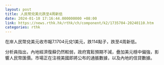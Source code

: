 ```yaml
---
layout: post
title: 人民幣兌美元跌至4周新低
date: 2024-01-10 17:16:44.000000000 +08:00
link: https://news.rthk.hk/rthk/ch/component/k2/1735704-20240110.htm
categories: rthk
---
```


在岸人民幣兌美元收市報7.1704元兌1美元，跌114點子，跌至4周新低。

分析員指出，內地經濟復蘇仍然較弱，政府寬鬆預期不減，疊加美元穩中偏強，影響人民幣匯價。市場正在注視美國即將公布的通脹數據，以及內地的信貸數據。
